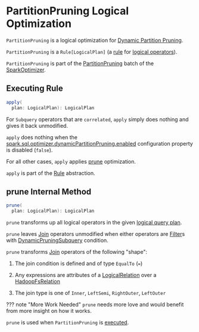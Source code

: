 # PartitionPruning Logical Optimization

`PartitionPruning` is a logical optimization for [Dynamic Partition Pruning](../new-and-noteworthy/dynamic-partition-pruning.md).

`PartitionPruning` is a `Rule[LogicalPlan]` (a [rule](../catalyst/Rule.md) for [logical operators](../logical-operators/LogicalPlan.md)).

`PartitionPruning` is part of the [PartitionPruning](../SparkOptimizer.md#PartitionPruning) batch of the [SparkOptimizer](../SparkOptimizer.md#defaultBatches).

## <span id="apply"> Executing Rule

```scala
apply(
  plan: LogicalPlan): LogicalPlan
```

For `Subquery` operators that are `correlated`, `apply` simply does nothing and gives it back unmodified.

`apply` does nothing when the [spark.sql.optimizer.dynamicPartitionPruning.enabled](../configuration-properties.md#spark.sql.optimizer.dynamicPartitionPruning.enabled) configuration property is disabled (`false`).

For all other cases, `apply` applies [prune](#prune) optimization.

`apply` is part of the [Rule](../catalyst/Rule.md#apply) abstraction.

## <span id="prune"> prune Internal Method

```scala
prune(
  plan: LogicalPlan): LogicalPlan
```

`prune` transforms up all logical operators in the given [logical query plan](../logical-operators/LogicalPlan.md).

`prune` leaves [Join](../logical-operators/Join.md) operators unmodified when either operators are [Filter](../logical-operators/Filter.md)s with [DynamicPruningSubquery](../expressions/DynamicPruningSubquery.md) condition.

`prune` transforms [Join](../logical-operators/Join.md) operators of the following "shape":

1. The join condition is defined and of type `EqualTo` (`=`)

1. Any expressions are attributes of a [LogicalRelation](../logical-operators/LogicalRelation.md) over a [HadoopFsRelation](../HadoopFsRelation.md)

1. The join type is one of `Inner`, `LeftSemi`, `RightOuter`, `LeftOuter`

??? note "More Work Needed"
    `prune` needs more love and would benefit from more insight on how it works.

`prune` is used when `PartitionPruning` is [executed](#apply).

